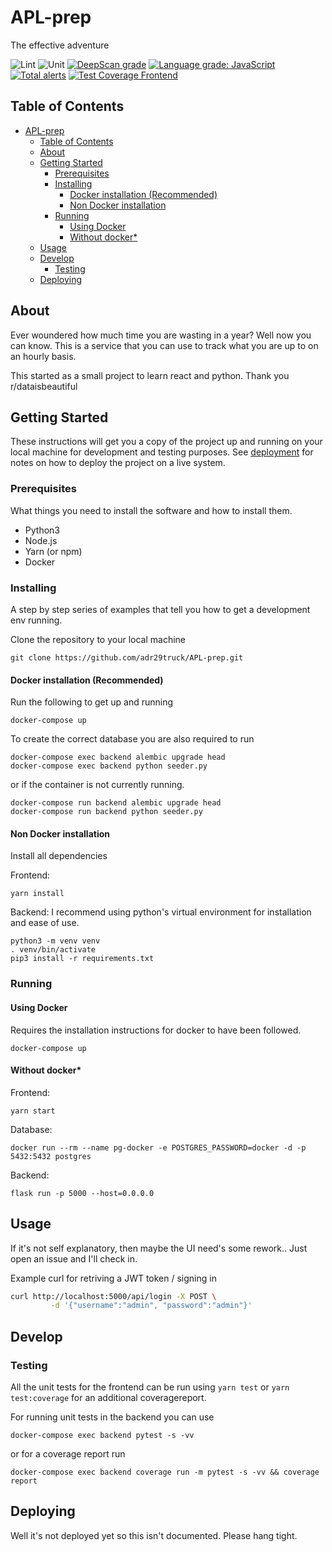# APL-prep

The effective adventure

![Lint](https://github.com/adr29truck/APL-prep/workflows/Lint/badge.svg)
![Unit](https://github.com/adr29truck/APL-prep/workflows/Unit/badge.svg)
[![DeepScan grade](https://deepscan.io/api/teams/12666/projects/15706/branches/317669/badge/grade.svg)](https://deepscan.io/dashboard#view=project&tid=12666&pid=15706&bid=317669)
[![Language grade: JavaScript](https://img.shields.io/lgtm/grade/javascript/g/adr29truck/APL-prep.svg?logo=lgtm&logoWidth=18)](https://lgtm.com/projects/g/adr29truck/APL-prep/context:javascript)
[![Total alerts](https://img.shields.io/lgtm/alerts/g/adr29truck/APL-prep.svg?logo=lgtm&logoWidth=18)](https://lgtm.com/projects/g/adr29truck/APL-prep/alerts/)
[![Test Coverage Frontend](https://api.codeclimate.com/v1/badges/02362a268188d962d77d/test_coverage)](https://codeclimate.com/github/adr29truck/APL-prep/test_coverage)

## Table of Contents

- [APL-prep](#apl-prep)
  - [Table of Contents](#table-of-contents)
  - [About](#about)
  - [Getting Started](#getting-started)
    - [Prerequisites](#prerequisites)
    - [Installing](#installing)
      - [Docker installation (Recommended)](#docker-installation-recommended)
      - [Non Docker installation](#non-docker-installation)
    - [Running](#running)
      - [Using Docker](#using-docker)
      - [Without docker*](#without-docker)
  - [Usage](#usage)
  - [Develop](#develop)
    - [Testing](#testing)
  - [Deploying](#deploying)

## About

Ever woundered how much time you are wasting in a year?
Well now you can know. This is a service that you can use to track what you are up to on an hourly basis.

This started as a small project to learn react and python.
Thank you r/dataisbeautiful

## Getting Started

These instructions will get you a copy of the project up and running on your local machine for development and testing purposes. See [deployment](#deployment) for notes on how to deploy the project on a live system.

### Prerequisites

What things you need to install the software and how to install them.

- Python3
- Node.js
- Yarn (or npm)
- Docker

### Installing

A step by step series of examples that tell you how to get a development env running.

Clone the repository to your local machine

```console
git clone https://github.com/adr29truck/APL-prep.git
```

#### Docker installation (Recommended)

Run the following to get up and running

```console
docker-compose up
```

To create the correct database you are also required to run

```console
docker-compose exec backend alembic upgrade head
docker-compose exec backend python seeder.py
```

or if the container is not currently running.

```console
docker-compose run backend alembic upgrade head
docker-compose run backend python seeder.py
```

#### Non Docker installation

Install all dependencies

Frontend:

```console
yarn install
```

Backend:
I recommend using python's virtual environment for installation and ease of use.

```console
python3 -m venv venv
. venv/bin/activate
pip3 install -r requirements.txt
```

### Running

#### Using Docker

Requires the installation instructions for docker to have been followed.

```console
docker-compose up
```

#### Without docker*

Frontend:

```console
yarn start
```

Database:

```console
docker run --rm --name pg-docker -e POSTGRES_PASSWORD=docker -d -p 5432:5432 postgres
```

Backend:

```console
flask run -p 5000 --host=0.0.0.0
```

## Usage

If it's not self explanatory, then maybe the UI need's some rework.. Just open an issue and I'll check in.

Example curl for retriving a JWT token / signing in

```bash
curl http://localhost:5000/api/login -X POST \
         -d '{"username":"admin", "password":"admin"}'
```

## Develop

### Testing

All the unit tests for the frontend can be run using
`yarn test` or `yarn test:coverage` for an additional coveragereport.

For running unit tests in the backend you can use

```console
docker-compose exec backend pytest -s -vv
```

or for a coverage report run

```console
docker-compose exec backend coverage run -m pytest -s -vv && coverage report
```

## Deploying

Well it's not deployed yet so this isn't documented.
Please hang tight.

